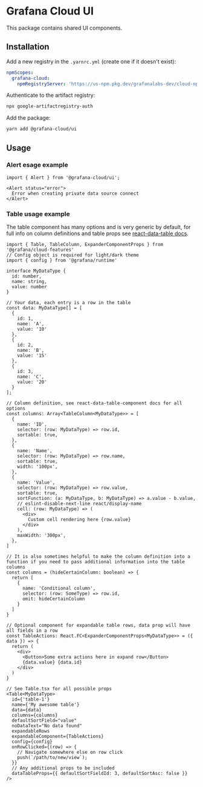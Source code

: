 # Grafana Cloud UI

This package contains shared UI components.

## Installation

Add a new registry in the `.yarnrc.yml` (create one if it doesn't exist):

```yml
npmScopes:
  grafana-cloud:
    npmRegistryServer: 'https://us-npm.pkg.dev/grafanalabs-dev/cloud-npm-dev/'
```

Authenticate to the artifact registry:

```bash
npx google-artifactregistry-auth
```

Add the package:

```bash
yarn add @grafana-cloud/ui
```

## Usage

### Alert esage example

```JSX
import { Alert } from '@grafana-cloud/ui';

<Alert status="error">
  Error when creating private data source connect
</Alert>
```

### Table usage example

The table component has many options and is very generic by default, for full info on column definitions and table props see [react-data-table docs](https://react-data-table-component.netlify.app/?path=/docs/getting-started-intro--page).

```JSX
import { Table, TableColumn, ExpanderComponentProps } from '@grafana/cloud-features'
// Config object is required for light/dark theme
import { config } from '@grafana/runtime'

interface MyDataType {
  id: number,
  name: string,
  value: number
}

// Your data, each entry is a row in the table
const data: MyDataType[] = [
  {
    id: 1,
    name: 'A',
    value: '10'
  },
  {
    id: 2,
    name: 'B',
    value: '15'
  },
  {
    id: 3,
    name: 'C',
    value: '20'
  }
];

// Column definition, see react-data-table-component docs for all options
const columns: Array<TableColumn<MyDataType>> = [
  {
    name: 'ID',
    selector: (row: MyDataType) => row.id,
    sortable: true,
  },
  {
    name: 'Name',
    selector: (row: MyDataType) => row.name,
    sortable: true,
    width: '100px',
  },
  {
    name: 'Value',
    selector: (row: MyDataType) => row.value,
    sortable: true,
    sortFunction: (a: MyDataType, b: MyDataType) => a.value - b.value,
    // eslint-disable-next-line react/display-name
    cell: (row: MyDataType) => (
      <div>
        Custom cell rendering here {row.value}
      </div>
    ),
    maxWidth: '300px',
  },
]

// It is also sometimes helpful to make the column definition into a function if you need to pass additional information into the table columns
const columns = (hideCertainColumn: boolean) => {
  return [
    {
      name: 'Conditional column',
      selector: (row: SomeType) => row.id,
      omit: hideCertainColumn
    }
  ]
}

// Optional component for expandable table rows, data prop will have all fields in a row
const TableActions: React.FC<ExpanderComponentProps<MyDataType>> = ({ data }) => {
  return (
    <div>
      <Button>Some extra actions here in expand row</Button>
      {data.value} {data.id}
    </div>
  )
}

// See Table.tsx for all possible props
<Table<MyDataType>
  id={'table-1'}
  name={'My awesome table'}
  data={data}
  columns={columns}
  defaultSortField="value"
  noDataText="No data found"
  expandableRows
  expandableComponent={TableActions}
  config={config}
  onRowClicked={(row) => {
    // Navigate somewhere else on row click
    push(`/path/to/new/view`);
  }}
  // Any additional props to be included
  dataTableProps={{ defaultSortFieldId: 3, defaultSortAsc: false }}
/>
```
